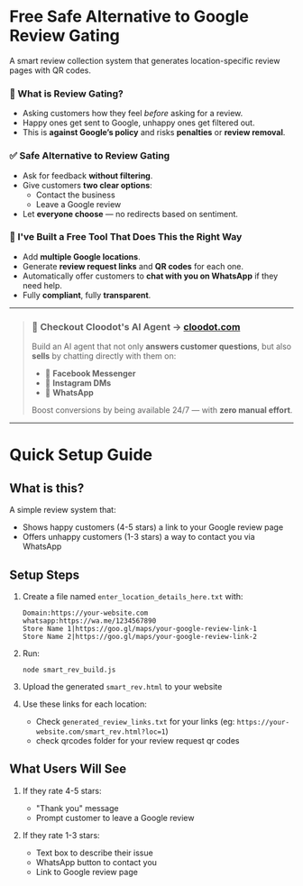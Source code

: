 # Free Safe Alternative to Google Review Gating

A smart review collection system that generates location-specific review pages with QR codes.

### 🚫 What is Review Gating?

- Asking customers how they feel *before* asking for a review.  
- Happy ones get sent to Google, unhappy ones get filtered out.  
- This is **against Google’s policy** and risks **penalties** or **review removal**.

### ✅ Safe Alternative to Review Gating

- Ask for feedback **without filtering**.  
- Give customers **two clear options**:  
  - Contact the business  
  - Leave a Google review  
- Let **everyone choose** — no redirects based on sentiment.

### 🎯 I've Built a Free Tool That Does This the Right Way

- Add **multiple Google locations**.  
- Generate **review request links** and **QR codes** for each one.  
- Automatically offer customers to **chat with you on WhatsApp** if they need help.  
- Fully **compliant**, fully **transparent**.


---

> ### 🤖 Checkout Cloodot's AI Agent → [cloodot.com](https://www.cloodot.com)
>
> Build an AI agent that not only **answers customer questions**, but also **sells** by chatting directly with them on:
>
> - 💬 **Facebook Messenger**  
> - 📸 **Instagram DMs**  
> - 📱 **WhatsApp**
> 
> Boost conversions by being available 24/7 — with **zero manual effort**.

---



# Quick Setup Guide

## What is this?
A simple review system that:
- Shows happy customers (4-5 stars) a link to your Google review page
- Offers unhappy customers (1-3 stars) a way to contact you via WhatsApp

## Setup Steps

1. Create a file named `enter_location_details_here.txt` with:
   ```
   Domain:https://your-website.com
   whatsapp:https://wa.me/1234567890
   Store Name 1|https://goo.gl/maps/your-google-review-link-1
   Store Name 2|https://goo.gl/maps/your-google-review-link-2
   ```

2. Run:
   ```
   node smart_rev_build.js
   ```

3. Upload the generated `smart_rev.html` to your website

4. Use these links for each location:
   - Check `generated_review_links.txt` for your links (eg: `https://your-website.com/smart_rev.html?loc=1`)
   - check qrcodes folder for your review request qr codes

## What Users Will See

1. If they rate 4-5 stars:
   - "Thank you" message
   - Prompt customer to leave a Google review

2. If they rate 1-3 stars:
   - Text box to describe their issue
   - WhatsApp button to contact you
   - Link to Google review page


